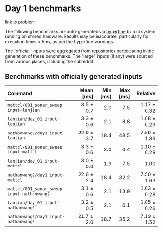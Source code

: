 # Day 1 benchmarks

[link to problem](http://adventofcode.com/2021/day/1)

The following benchmarks are auto-generated via [hyperfine](https://github.com/sharkdp/hyperfine) by a ci system running on shared hardware. Results may be inaccurate, particularly for execution times < 5ms, as per the hyperfine warnings.

The "official" inputs were aggregated from repositories participating in the generation of these benchmarks. The "large" inputs (if any) were sourced from various places, including the subreddit.

## Benchmarks with officially generated inputs
| Command | Mean [ms] | Min [ms] | Max [ms] | Relative |
|:---|---:|---:|---:|---:|
| `mattcl/001_sonar_sweep input-lanjian` | 3.5 ± 0.7 | 2.0 | 7.5 | 1.17 ± 0.32 |
| `lanjian/day_01 input-lanjian` | 3.3 ± 0.6 | 2.1 | 8.8 | 1.08 ± 0.29 |
| `nathanwang2/day1 input-lanjian` | 22.9 ± 3.7 | 18.4 | 48.5 | 7.59 ± 1.89 |
| `mattcl/001_sonar_sweep input-mattcl` | 3.3 ± 0.6 | 2.0 | 6.4 | 1.10 ± 0.29 |
| `lanjian/day_01 input-mattcl` | 3.0 ± 0.6 | 1.9 | 7.5 | 1.00 |
| `nathanwang2/day1 input-mattcl` | 22.6 ± 2.4 | 18.4 | 32.2 | 7.50 ± 1.63 |
| `mattcl/001_sonar_sweep input-nathanwang2` | 3.1 ± 0.6 | 2.1 | 13.9 | 1.03 ± 0.28 |
| `lanjian/day_01 input-nathanwang2` | 3.2 ± 0.5 | 2.1 | 6.1 | 1.05 ± 0.26 |
| `nathanwang2/day1 input-nathanwang2` | 21.7 ± 2.0 | 18.7 | 35.2 | 7.19 ± 1.52 |
